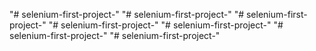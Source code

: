 "# selenium-first-project-" 
"# selenium-first-project-" 
"# selenium-first-project-" 
"# selenium-first-project-" 
"# selenium-first-project-" 
"# selenium-first-project-" 
"# selenium-first-project-" 
